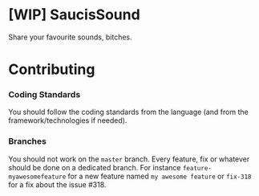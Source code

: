 # [WIP] SaucisSound

Share your favourite sounds, bitches.

# Contributing

### Coding Standards

You should follow the coding standards from the language (and from the framework/technologies if needed).

### Branches

You should not work on the `master` branch. Every feature, fix or whatever should be done on a dedicated branch. For instance `feature-myawesomefeature` for a new feature named `my awesome feature` or `fix-318` for a fix about the issue #318.
